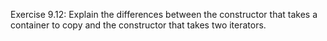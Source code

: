 Exercise 9.12: Explain the differences between the constructor that takes a
container to copy and the constructor that takes two iterators.
